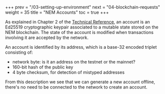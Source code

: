 +++
prev = "/03-setting-up-environment"
next = "04-blockchain-requests"
weight = 35
title = "NEM Accounts"
toc = true
+++

As explained in Chapter 2 of the [Technical
Reference](http://nem.io/NEM_techRef.pdf), an account is an Ed25519
cryptographic keypair associated to a mutable state stored on the NEM
blockchain. The state of the account is modified when transactions involving it
are accepted by the network. 

An account is identified by its address, which is a base-32 encoded triplet consisting of:
* network byte: is it an address on the testnet or the mainnet?
* 160-bit hash of the public key
* 4 byte checksum, for detection of mistyped addresses

From this description we see that we can generate a new account offline, there's
no need to be connected to the network to create an account.
